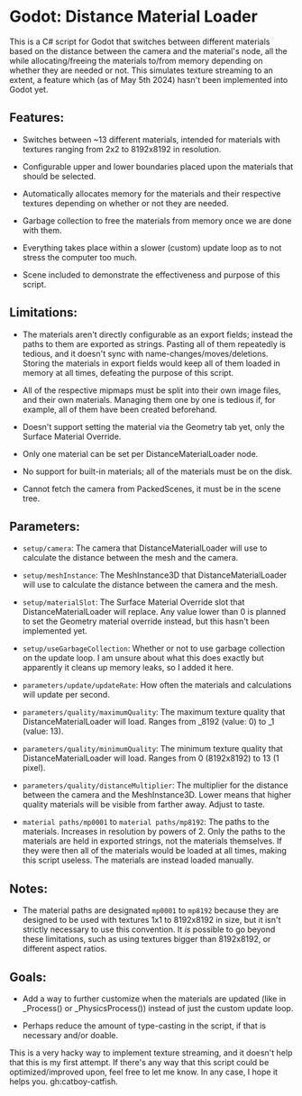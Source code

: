 # Godot: Distance Material Loader

This is a C# script for Godot that switches between different materials based on the distance between the camera and the material's node, all the while allocating/freeing the materials to/from memory depending on whether they are needed or not. This simulates texture streaming to an extent, a feature which (as of May 5th 2024) hasn't been implemented into Godot yet.



## Features:

- Switches between ~13 different materials, intended for materials with textures ranging from 2x2 to 8192x8192 in resolution.

- Configurable upper and lower boundaries placed upon the materials that should be selected.

- Automatically allocates memory for the materials and their respective textures depending on whether or not they are needed.

- Garbage collection to free the materials from memory once we are done with them.

- Everything takes place within a slower (custom) update loop as to not stress the computer too much.

- Scene included to demonstrate the effectiveness and purpose of this script.
  
  

## Limitations:

- The materials aren't directly configurable as an export fields; instead the paths to them are exported as strings. Pasting all of them repeatedly is tedious, and it doesn't sync with name-changes/moves/deletions. Storing the materials in export fields would keep all of them loaded in memory at all times, defeating the purpose of this script.

- All of the respective mipmaps must be split into their own image files, and their own materials. Managing them one by one is tedious if, for example, all of them have been created beforehand.

- Doesn't support setting the material via the Geometry tab yet, only the Surface Material Override.

- Only one material can be set per DistanceMaterialLoader node.

- No support for built-in materials; all of the materials must be on the disk.

- Cannot fetch the camera from PackedScenes, it must be in the scene tree.
  
  

## Parameters:

- `setup/camera`: The camera that DistanceMaterialLoader will use to calculate the distance between the mesh and the camera.

- `setup/meshInstance`: The MeshInstance3D that DistanceMaterialLoader will use to calculate the distance between the camera and the mesh.

- `setup/materialSlot`: The Surface Material Override slot that DistanceMaterialLoader will replace. Any value lower than 0 is planned to set the Geometry material override instead, but this hasn't been implemented yet.

- `setup/useGarbageCollection`: Whether or not to use garbage collection on the update loop. I am unsure about what this does exactly but apparently it cleans up memory leaks, so I added it here.

- `parameters/update/updateRate`: How often the materials and calculations will update per second.

- `parameters/quality/maximumQuality`: The maximum texture quality that DistanceMaterialLoader will load. Ranges from _8192 (value: 0) to _1 (value: 13).

- `parameters/quality/minimumQuality`: The minimum texture quality that DistanceMaterialLoader will load. Ranges from 0 (8192x8192) to 13 (1 pixel).

- `parameters/quality/distanceMultiplier`: The multiplier for the distance between the camera and the MeshInstance3D. Lower means that higher quality materials will be visible from farther away. Adjust to taste.

- `material paths/mp0001` to `material paths/mp8192`: The paths to the materials. Increases in resolution by powers of 2. Only the paths to the materials are held in exported strings, not the materials themselves. If they were then all of the materials would be loaded at all times, making this script useless. The materials are instead loaded manually.
  
  

## Notes:

- The material paths are designated `mp0001` to `mp8192` because they are designed to be used with textures 1x1 to 8192x8192 in size, but it isn't strictly necessary to use this convention. It *is* possible to go beyond these limitations, such as using textures bigger than 8192x8192, or different aspect ratios.
  
## Goals:

- Add a way to further customize when the materials are updated (like in _Process() or _PhysicsProcess()) instead of just the custom update loop.

- Perhaps reduce the amount of type-casting in the script, if that is necessary and/or doable.

This is a very hacky way to implement texture streaming, and it doesn't help that this is my first attempt. If there's any way that this script could be optimized/improved upon, feel free to let me know. In any case, I hope it helps you. gh:catboy-catfish.
